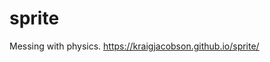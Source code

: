 # sprite
Messing with physics.
<a href="https://kraigjacobson.github.io/sprite/">https://kraigjacobson.github.io/sprite/</a>
